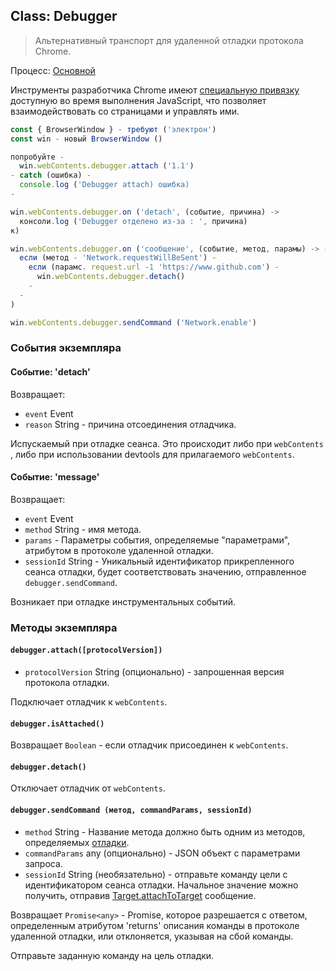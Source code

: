 ## Class: Debugger

> Альтернативный транспорт для удаленной отладки протокола Chrome.

Процесс: [Основной](../glossary.md#main-process)

Инструменты разработчика Chrome имеют [специальную привязку][rdp] доступную во время выполнения JavaScript, что позволяет взаимодействовать со страницами и управлять ими.

```javascript
const { BrowserWindow } - требуют ('электрон')
const win - новый BrowserWindow ()

попробуйте -
  win.webContents.debugger.attach ('1.1')
- catch (ошибка) -
  console.log ('Debugger attach) ошибка)
-

win.webContents.debugger.on ('detach', (событие, причина) ->
  консоли.log ('Debugger отделено из-за : ', причина)
к)

win.webContents.debugger.on ('сообщение', (событие, метод, парамы) -> -
  если (метод - 'Network.requestWillBeSent') -
    если (парамс. request.url -1 'https://www.github.com') -
      win.webContents.debugger.detach()
    -
  -
)

win.webContents.debugger.sendCommand ('Network.enable')
```

### События экземпляра

#### Событие: 'detach'

Возвращает:

* `event` Event
* `reason` String - причина отсоединения отладчика.

Испускаемый при отладке сеанса. Это происходит либо при `webContents` , либо при использовании devtools для прилагаемого `webContents`.

#### Событие: 'message'

Возвращает:

* `event` Event
* `method` String - имя метода.
* `params` - Параметры события, определяемые "параметрами", атрибутом в протоколе удаленной отладки.
* `sessionId` String - Уникальный идентификатор прикрепленного сеанса отладки, будет соответствовать значению, отправленное `debugger.sendCommand`.

Возникает при отладке инструментальных событий.

### Методы экземпляра

#### `debugger.attach([protocolVersion])`

* `protocolVersion` String (опционально) - запрошенная версия протокола отладки.

Подключает отладчик к `webContents`.

#### `debugger.isAttached()`

Возвращает `Boolean` - если отладчик присоединен к `webContents`.

#### `debugger.detach()`

Отключает отладчик от `webContents`.

#### `debugger.sendCommand (метод, commandParams, sessionId)`

* `method` String - Название метода должно быть одним из методов, определяемых [отладки][rdp].
* `commandParams` any (опционально) - JSON объект с параметрами запроса.
* `sessionId` String (необязательно) - отправьте команду цели с идентификатором сеанса отладки. Начальное значение можно получить, отправив [Target.attachToTarget][attachToTarget] сообщение.

Возвращает `Promise<any>` - Promise, которое разрешается с ответом, определенным атрибутом 'returns' описания команды в протоколе удаленной отладки, или отклоняется, указывая на сбой команды.

Отправьте заданную команду на цель отладки.

[rdp]: https://chromedevtools.github.io/devtools-protocol/

[rdp]: https://chromedevtools.github.io/devtools-protocol/

[attachToTarget]: https://chromedevtools.github.io/devtools-protocol/tot/Target/#method-attachToTarget
